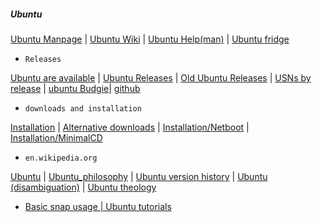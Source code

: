 ##### Ubuntu

[Ubuntu Manpage](http://manpages.ubuntu.com/) | [Ubuntu Wiki](https://wiki.ubuntu.com/) | [Ubuntu Help(man)](https://help.ubuntu.com/community/man) | [Ubuntu fridge](http://fridge.ubuntu.com/)

* `Releases`

[Ubuntu are available](http://releases.ubuntu.com/) | [Ubuntu Releases](https://wiki.ubuntu.com/Releases) | [Old Ubuntu Releases](http://old-releases.ubuntu.com/releases/) | [USNs by release](https://usn.ubuntu.com/releases/) | [ubuntu Budgie](https://ubuntubudgie.org/)| [github](https://github.com/UbuntuBudgie)

* `downloads and installation`

[Installation](https://help.ubuntu.com/community/Installation) | [Alternative downloads](https://www.ubuntu.com/download/alternative-downloads) | 
[Installation/Netboot](https://help.ubuntu.com/community/Installation/Netboot) | [Installation/MinimalCD](https://help.ubuntu.com/community/Installation/MinimalCD)

* `en.wikipedia.org`

[Ubuntu](https://en.wikipedia.org/wiki/Ubuntu) | [Ubuntu_philosophy](https://en.wikipedia.org/wiki/Ubuntu_philosophy) | [Ubuntu version history](https://en.wikipedia.org/wiki/Ubuntu_version_history) | [Ubuntu (disambiguation)](https://en.wikipedia.org/wiki/Ubuntu_(disambiguation)) | [Ubuntu theology](https://en.wikipedia.org/wiki/Ubuntu_theology)

* [Basic snap usage | Ubuntu tutorials](https://tutorials.ubuntu.com/tutorial/basic-snap-usage#0 "In this tutorial, we are going to cover the very basic on how to use snaps on your distributions, and the main benefits from them.")
